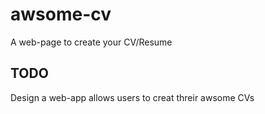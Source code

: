 # awsome-cv
A web-page to create your CV/Resume
## TODO
Design a web-app allows users to creat threir awsome CVs